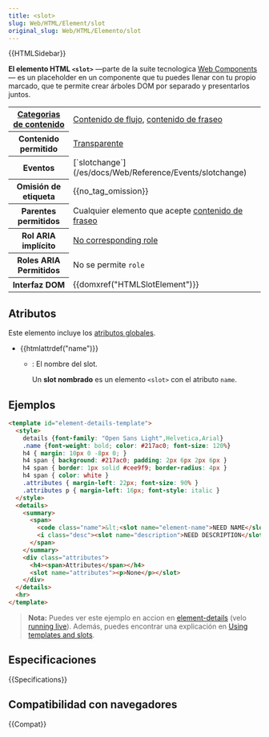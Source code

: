 ```yaml
---
title: <slot>
slug: Web/HTML/Element/slot
original_slug: Web/HTML/Elemento/slot
---
```

{{HTMLSidebar}}

**El elemento HTML `<slot>`** —parte de la suite tecnologica [Web Components](/es/docs/Web/Web_Components) — es un placeholder en un componente que tu puedes llenar con tu propio marcado, que te permite crear árboles DOM por separado y presentarlos juntos.

<table class="properties">
  <tbody>
    <tr>
      <th scope="row">
        <a href="/en-US/docs/Web/HTML/Content_categories"
          >Categorias de contenido</a
        >
      </th>
      <td>
        <a href="/en-US/docs/Web/HTML/Content_categories#Flow_content"
          >Contenido de flujo</a
        >,
        <a href="/en-US/docs/Web/Guide/HTML/Content_categories#Phrasing_content"
          >contenido de fraseo</a
        >
      </td>
    </tr>
    <tr>
      <th scope="row">Contenido permitido</th>
      <td>
        <a href="/en-US/docs/HTML/Content_categories#Transparent_content_model"
          >Transparente</a
        >
      </td>
    </tr>
    <tr>
      <th scope="row">Eventos</th>
      <td>[`slotchange`](/es/docs/Web/Reference/Events/slotchange)</td>
    </tr>
    <tr>
      <th scope="row">Omisión de etiqueta</th>
      <td>{{no_tag_omission}}</td>
    </tr>
    <tr>
      <th scope="row">Parentes permitidos</th>
      <td>
        Cualquier elemento que acepte
        <a href="/en-US/docs/HTML/Content_categories#Phrasing_content"
          >contenido de fraseo</a
        >
      </td>
    </tr>
    <tr>
      <th scope="row">Rol ARIA implícito</th>
      <td>
        <a href="https://www.w3.org/TR/html-aria/#dfn-no-corresponding-role"
          >No corresponding role</a
        >
      </td>
    </tr>
    <tr>
      <th scope="row">Roles ARIA Permitidos</th>
      <td>No se permite <code>role</code></td>
    </tr>
    <tr>
      <th scope="row">Interfaz DOM</th>
      <td>{{domxref("HTMLSlotElement")}}</td>
    </tr>
  </tbody>
</table>

## Atributos

Este elemento incluye los [atributos globales](/es/docs/Web/HTML/Global_attributes).

- {{htmlattrdef("name")}}
  - : El nombre del slot.

    Un **slot nombrado** es un elemento `<slot>` con el atributo `name`.

## Ejemplos

```html
<template id="element-details-template">
  <style>
    details {font-family: "Open Sans Light",Helvetica,Arial}
    .name {font-weight: bold; color: #217ac0; font-size: 120%}
    h4 { margin: 10px 0 -8px 0; }
    h4 span { background: #217ac0; padding: 2px 6px 2px 6px }
    h4 span { border: 1px solid #cee9f9; border-radius: 4px }
    h4 span { color: white }
    .attributes { margin-left: 22px; font-size: 90% }
    .attributes p { margin-left: 16px; font-style: italic }
  </style>
  <details>
    <summary>
      <span>
        <code class="name">&lt;<slot name="element-name">NEED NAME</slot>&gt;</code>
        <i class="desc"><slot name="description">NEED DESCRIPTION</slot></i>
      </span>
    </summary>
    <div class="attributes">
      <h4><span>Attributes</span></h4>
      <slot name="attributes"><p>None</p></slot>
    </div>
  </details>
  <hr>
</template>
```

> **Nota:** Puedes ver este ejemplo en accion en [element-details](https://github.com/mdn/web-components-examples/tree/master/element-details) (velo [running live](https://mdn.github.io/web-components-examples/element-details/)). Además, puedes encontrar una explicación en [Using templates and slots](/es/docs/Web/Web_Components/Using_templates_and_slots).

## Especificaciones

{{Specifications}}

## Compatibilidad con navegadores

{{Compat}}
